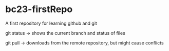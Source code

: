# bc23-firstRepo
A first repository for learning github and git

git status -> shows the current branch and status of files

git pull -> downloads from the remote repository, but might cause conflicts
